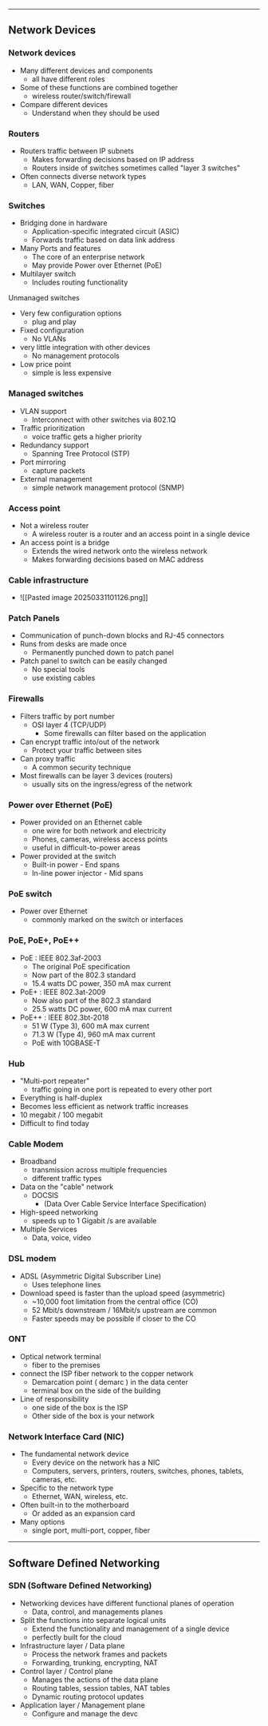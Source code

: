 
---
## Network Devices
### Network devices
- Many different devices and components
	- all have different roles
- Some of these functions are combined together
	- wireless router/switch/firewall
- Compare different devices
	- Understand when they should be used

### Routers
- Routers traffic between IP subnets
	- Makes forwarding decisions based on IP address
	- Routers inside of switches sometimes called "layer 3 switches"
- Often connects diverse network types
	- LAN, WAN, Copper, fiber

### Switches
- Bridging done in hardware
	- Application-specific integrated circuit (ASIC)
	- Forwards traffic based on data link address
- Many Ports and features
	- The core of an enterprise network
	- May provide Power over Ethernet (PoE)
- Multilayer switch
	- Includes routing functionality

Unmanaged switches
- Very few configuration options
	- plug and play
- Fixed configuration
	- No VLANs
- very little integration with other devices
	- No management protocols
- Low price point
	- simple is less expensive

### Managed switches
- VLAN support
	- Interconnect with other switches via 802.1Q
- Traffic prioritization
	- voice traffic gets a higher priority
- Redundancy support 
	- Spanning Tree Protocol (STP)
- Port mirroring
	- capture packets
- External management
	- simple network management protocol (SNMP)

### Access point
- Not a wireless router
	- A wireless router is a router and an access point in a single device
- An access point is a bridge
	- Extends the wired network onto the wireless network
	- Makes forwarding decisions based on MAC address

### Cable infrastructure
- ![[Pasted image 20250331101126.png]]

### Patch Panels
- Communication of punch-down blocks and RJ-45 connectors
- Runs from desks are made once
	- Permanently punched down to patch panel
- Patch panel to switch can be easily changed
	- No special tools 
	- use existing cables

### Firewalls
- Filters traffic by port number
	- OSI layer 4 (TCP/UDP)
		- Some firewalls can filter based on the application
- Can encrypt traffic into/out of the network
	- Protect your traffic between sites
- Can proxy traffic
	- A common security technique
- Most firewalls can be layer 3 devices (routers)
	- usually sits on the ingress/egress of the network

### Power over Ethernet (PoE)
- Power provided on an Ethernet cable
	- one wire for both network and electricity
	- Phones, cameras, wireless access points
	- useful in difficult-to-power areas
- Power provided at the switch
	- Built-in power - End spans
	- In-line power injector - Mid spans

### PoE switch
- Power over Ethernet
	- commonly marked on the switch or interfaces

### PoE, PoE+, PoE++
- PoE : IEEE 802.3af-2003
	- The original PoE specification
	- Now part of the 802.3 standard
	- 15.4 watts DC power, 350 mA max current
- PoE+ : IEEE 802.3at-2009
	- Now also part of the 802.3 standard
	- 25.5 watts DC power, 600 mA max current
- PoE++ : IEEE 802.3bt-2018
	- 51 W (Type 3), 600 mA max current
	- 71.3 W (Type 4), 960 mA max current
	- PoE with 10GBASE-T

### Hub
- "Multi-port repeater"
	- traffic going in one port is repeated to every other port
- Everything is half-duplex
- Becomes less efficient as network traffic increases
- 10 megabit / 100 megabit
- Difficult to find today

### Cable Modem
- Broadband
	- transmission across multiple frequencies
	- different traffic types
- Data on the "cable" network
	- DOCSIS
		- (Data Over Cable Service Interface Specification)
- High-speed networking
	- speeds up to 1 Gigabit /s are available
- Multiple Services
	- Data, voice, video

### DSL modem
- ADSL (Asymmetric Digital Subscriber Line)
	- Uses telephone lines
- Download speed is faster than the upload speed (asymmetric)
	- ~10,000 foot limitation from the central office (CO)
	- 52 Mbit/s downstream / 16Mbit/s upstream are common
	- Faster speeds may be possible if closer to the CO

### ONT
- Optical network terminal
	- fiber to the premises
- connect the ISP fiber network to the copper network
	- Demarcation point ( demarc ) in the data center
	- terminal box on the side of the building
- Line of responsibility
	- one side of the box is the ISP
	- Other side of the box is your network

### Network Interface Card (NIC)
- The fundamental network device
	- Every device on the network has a NIC
	- Computers, servers, printers, routers, switches, phones, tablets, cameras, etc.
- Specific to the network type
	- Ethernet, WAN, wireless, etc.
- Often built-in to the motherboard
	- Or added as an expansion card
- Many options
	- single port, multi-port, copper, fiber

---
## Software Defined Networking

### SDN (Software Defined Networking)
- Networking devices have different functional planes of operation
	- Data, control, and managements planes
- Split the functions into separate logical units
	- Extend the functionality and management of a single device
	- perfectly built for the cloud
- Infrastructure layer / Data plane
	- Process the network frames and packets
	- Forwarding, trunking, encrypting, NAT
- Control layer / Control plane
	- Manages the actions of the data plane
	- Routing tables, session tables, NAT tables
	- Dynamic routing protocol updates
- Application layer / Management plane
	- Configure and manage the devc